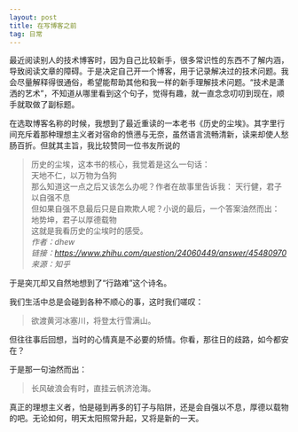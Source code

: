 ```yaml
---
layout: post
title: 在写博客之前
tag: 日常
---
```


最近阅读别人的技术博客时，因为自己比较新手，很多常识性的东西不了解内涵，导致阅读文章的障碍。于是决定自己开一个博客，用于记录解决过的技术问题。我会尽量解释得很通俗，希望能帮助其他和我一样的新手理解技术问题。“技术是潇洒的艺术”，不知道从哪里看到这个句子，觉得有趣，就一直念念叨叨到现在，顺手就取做了副标题。

在选取博客名称的时候，我想到了最近重读的一本老书《历史的尘埃》。其字里行间充斥着那种理想主义者对宿命的愤懑与无奈，虽然语言流畅清新，读来却使人愁肠百折。但就其主旨，我比较赞同一位书友所说的
>历史的尘埃，这本书的核心，我觉着是这么一句话： \
天地不仁，以万物为刍狗  
那么知道这一点之后又该怎么办呢？作者在故事里告诉我： 
天行健，君子以自强不息  
但如果自强不息最后只是自欺欺人呢？小说的最后，一个答案油然而出： 
地势坤，君子以厚德载物  
这就是我看历史的尘埃时的感受。  
*作者：dhew*  
*链接：https://www.zhihu.com/question/24060449/answer/45480970*  
*来源：知乎*

于是突兀却又自然地想到了“行路难”这个诗名。

我们生活中总是会碰到各种不顺心的事，这时我们嗟叹：
> 欲渡黄河冰塞川，将登太行雪满山。

但往往事后回想，当时的心情真是不必要的矫情。你看，那往日的歧路，如今都安在？

于是那一句油然而出：
> 长风破浪会有时，直挂云帆济沧海。

真正的理想主义者，怕是碰到再多的钉子与陷阱，还是会自强以不息，厚德以载物的吧。无论如何，明天太阳照常升起，又将是新的一天。